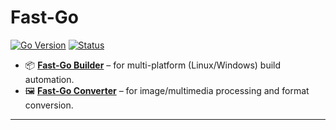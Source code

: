 
# **Fast-Go**
[![Go Version](https://img.shields.io/badge/Go-1.23%2B-blue?logo=go&logoColor=white)](https://go.dev/doc/install) [![Status](https://img.shields.io/badge/Status-Active-brightgreen)](#)


- 📦 [**Fast-Go Builder**](./builder) – for multi-platform (Linux/Windows) build automation.
- 🖼️ [**Fast-Go Converter**](./converter) – for image/multimedia processing and format conversion.
---

